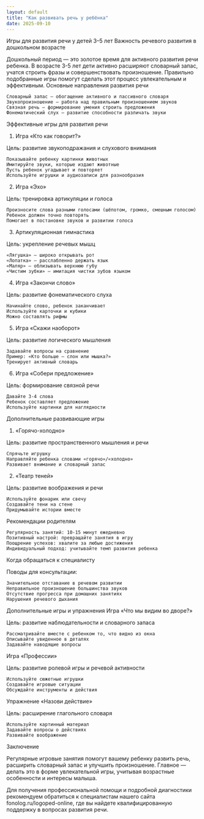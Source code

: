 ```yaml
---
layout: default
title: "Как развивать речь у ребёнка"
date: 2025-09-10
---
```



Игры для развития речи у детей 3–5 лет
Важность речевого развития в дошкольном возрасте

Дошкольный период — это золотое время для активного развития речи ребенка. В возрасте 3-5 лет дети активно расширяют словарный запас, учатся строить фразы и совершенствовать произношение. Правильно подобранные игры помогут сделать этот процесс увлекательным и эффективным.
Основные направления развития речи

    Словарный запас — обогащение активного и пассивного словаря
    Звукопроизношение — работа над правильным произношением звуков
    Связная речь — формирование умения строить предложения
    Фонематический слух — развитие способности различать звуки

Эффективные игры для развития речи
1. Игра «Кто как говорит?»

Цель: развитие звукоподражания и слухового внимания

    Показывайте ребенку картинки животных
    Имитируйте звуки, которые издают животные
    Пусть ребенок угадывает и повторяет
    Используйте игрушки и аудиозаписи для разнообразия

2. Игра «Эхо»

Цель: тренировка артикуляции и голоса

    Произносите слова разными голосами (шёпотом, громко, смешным голосом)
    Ребенок должен точно повторять
    Помогает в постановке звуков и развитии голоса

3. Артикуляционная гимнастика

Цель: укрепление речевых мышц

    «Лягушка» — широко открывать рот
    «Лопатка» — расслабленно держать язык
    «Маляр» — облизывать верхнюю губу
    «Чистим зубки» — имитация чистки зубов языком

4. Игра «Закончи слово»

Цель: развитие фонематического слуха

    Начинайте слово, ребенок заканчивает
    Используйте карточки и кубики
    Можно составлять рифмы

5. Игра «Скажи наоборот»

Цель: развитие логического мышления

    Задавайте вопросы на сравнение
    Пример: «Кто больше — слон или мышка?»
    Тренирует активный словарь

6. Игра «Собери предложение»

Цель: формирование связной речи

    Давайте 3-4 слова
    Ребенок составляет предложение
    Используйте картинки для наглядности

Дополнительные развивающие игры
1. «Горячо-холодно»

Цель: развитие пространственного мышления и речи

    Спрячьте игрушку
    Направляйте ребенка словами «горячо»/«холодно»
    Развивает внимание и словарный запас

2. «Театр теней»

Цель: развитие воображения и речи

    Используйте фонарик или свечу
    Создавайте тени на стене
    Придумывайте истории вместе

Рекомендации родителям

    Регулярность занятий: 10-15 минут ежедневно
    Позитивный настрой: превращайте занятия в игру
    Поощрение успехов: хвалите за любые достижения
    Индивидуальный подход: учитывайте темп развития ребенка

Когда обращаться к специалисту

Поводы для консультации:

    Значительное отставание в речевом развитии
    Неправильное произношение большинства звуков
    Отсутствие прогресса при домашних занятиях
    Нарушения речевого дыхания

Дополнительные игры и упражнения
Игра «Что мы видим во дворе?»

Цель: развитие наблюдательности и словарного запаса

    Рассматривайте вместе с ребенком то, что видно из окна
    Описывайте увиденное в деталях
    Задавайте наводящие вопросы

Игра «Профессии»

Цель: развитие ролевой игры и речевой активности

    Используйте сюжетные игрушки
    Создавайте игровые ситуации
    Обсуждайте инструменты и действия

Упражнение «Назови действие»

Цель: расширение глагольного словаря

    Используйте картинный материал
    Задавайте вопросы о действиях
    Развивайте воображение

Заключение

Регулярные игровые занятия помогут вашему ребенку развить речь, расширить словарный запас и улучшить произношение. Главное — делать это в форме увлекательной игры, учитывая возрастные особенности и интересы малыша.

Для получения профессиональной помощи и подробной диагностики рекомендуем обратиться к специалистам нашего сайта fonolog.ru/logoped-online, где вы найдете квалифицированную поддержку в вопросах развития речи.
